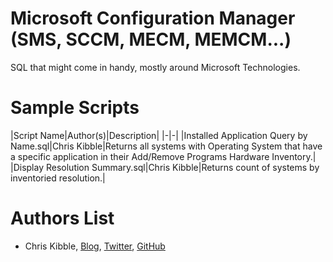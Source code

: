 # Microsoft Configuration Manager (SMS, SCCM, MECM, MEMCM...)
SQL that might come in handy, mostly around Microsoft Technologies.  

# Sample Scripts
|Script Name|Author(s)|Description|
|-|-|
|Installed Application Query by Name.sql|Chris Kibble|Returns all systems with Operating System that have a specific application in their Add/Remove Programs Hardware Inventory.|
|Display Resolution Summary.sql|Chris Kibble|Returns count of systems by inventoried resolution.|

# Authors List
- Chris Kibble, [Blog](https://www.christopherkibble.com/), [Twitter](https://twitter.com/Christopher83), [GitHub](https://www.github.com/ChrisKibble)
